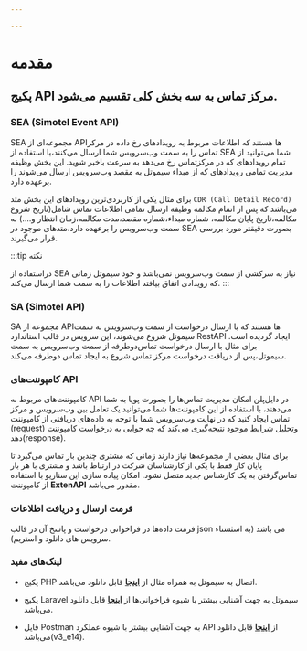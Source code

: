 ```yaml
---

---
```



# مقدمه

## پکیج API مرکز تماس به سه بخش کلی تقسیم می‌شود.

### SEA (Simotel Event API)

SEA مجموعه‌ای از APIها هستند که اطلاعات مربوط به رویداد‌های رخ داده در مرکز تماس را به سمت وب‌سرویس شما ارسال می‌کنند،با استفاده از SEA شما می‌توانید از 
تمام رویدادهای که در مرکزتماس رخ می‌دهد به سرعت باخبر شوید. این بخش وظیفه مدیریت تمامی رویداد‌های که از مبداء سیموتل به مقصد وب‌سرویس ارسال می‌شوند را 
برعهده دارد. 


برای مثال یکی از کاربردی‌ترین رویداد‌های این بخش متد `CDR (Call Detail Record)` می‌باشد که پس از اتمام مکالمه وظیفه ارسال تمامی اطلاعات تماس شامل(تاریخ
شروع مکالمه،تاریخ پایان مکالمه، شماره مبداء،شماره مقصد،مدت مکالمه،زمان انتظار و....) به سمت وب‌سرویس را بر‌عهده دارد،متدهای موجود در SEA بصورت دقیقتر 
مورد بررسی قرار می‌گیرند.

:::tip نکته

دراستفاده از SEA نیاز به سرکشی از سمت وب‌سرویس نمی‌باشد و خود سیموتل زمانی که رویدادی اتفاق بیافتد اطلاعات را به سمت شما ارسال می‌کند. 
:::

### SA (Simotel API)

SA مجموعه از APIها هستند که با ارسال درخواست از سمت وب‌سرویس به سمت سیموتل شروع می‌شوند، این سرویس  در قالب استاندارد RestAPI ایجاد گردیده است. برای مثال
با ارسال درخواست تماس‌دوطرفه از سمت وب‌سرویس به سمت سیموتل،پس از دریافت درخواست مرکز تماس شروع به ایجاد تماس دوطرفه می‌کند.


### کامپوننت‌های API

کامپوننت‌های مربوط به API در دایل‌پلن امکان مدیریت تماس‌ها را بصورت پویا به شما می‌دهند، با استفاده از این کامپوننت‌ها شما می‌توانید یک تعامل بین وب‌سرویس و
مرکز تماس ایجاد کنید که در نهایت وب‌سرویس شما با توجه به داده‌های دریافتی از کامپوننت (request) وتحلیل شرایط موجود نتیجه‌گیری می‌کند که چه جوابی به درخواست کامپوننت دهد(response).
 
 برای مثال بعضی از مجموعه‌ها نیاز دارند زمانی که مشتری چندین بار تماس می‌گیرد تا پایان کار فقط با یکی از کارشناسان شرکت در ارتباط باشد و مشتری با هر بار تماس‌گرفتن 
 به یک کارشناس جدید متصل نشود. امکان پیاده سازی این سناریو با استفاده از کامپوننت **ExtenAPI** مقدور می‌باشد.

### فرمت ارسال و دریافت اطلاعات

فرمت داده‌ها در فراخوانی درخواست و پاسخ آن در قالب json می باشد (به اسثسناء سرویس های دانلود و استریم).

### لینک‌های مفید

- پکیج PHP اتصال به سیموتل به همراه مثال از **[اینجا](https://github.com/nasimtelecom/simotel-php-connect)** قابل دانلود می‌باشد.

- پکیج Laravel سیموتل به جهت آشنایی بیشتر با شیوه‌ فراخوانی‌ها از **[اینجا](https://github.com/nasimtelecom/simotel-laravel-connect)** قابل دانلود می‌باشد.

- فایل Postman به جهت آشنایی بیشتر با شیوه‌ عملکرد API از **[اینجا](https://dl.mysup.ir/postmansample/Simotel_V3.edition_14.postman_collection.json)** قابل دانلود می‌باشد(v3_e14).




<!-- <a href="pathname://../../file/Simotel_V3.edition_12.postman_collection.json" target="_blank">اینجا</a> -->